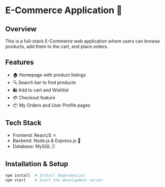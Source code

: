 # E-Commerce Application 🛒

## Overview
This is a full-stack E-Commerce web application where users can browse products, add them to the cart, and place orders.

## Features
- 🏠 Homepage with product listings
- 🔍 Search bar to find products
- 🛍️ Add to cart and Wishlist
- 💳 Checkout feature
- 📦 My Orders and User Profile pages

## Tech Stack
- Frontend: ReactJS ⚛️
- Backend: Node.js & Express.js 🚀
- Database: MySQL 🗄️

## Installation & Setup
```sh
npm install  # Install dependencies
npm start    # Start the development server

